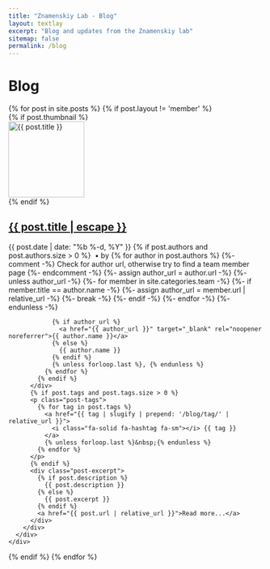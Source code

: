 ```yaml
---
title: "Znamenskiy Lab - Blog"
layout: textlay
excerpt: "Blog and updates from the Znamenskiy lab"
sitemap: false
permalink: /blog
---
```


# Blog

<div class="post-list">
{% for post in site.posts %}
  {% if post.layout != 'member' %}
    <div class="post-item mb-4">
      <div class="row no-gutters">
        {% if post.thumbnail %}
          <div class="col-md-3 col-12">
            <div class="mr-md-3 mb-3">
              <a href="{{ post.url | relative_url }}" {% if post.thumbnail_caption %}title="{{ post.thumbnail_caption | escape }}"{% endif %}>
                <img src="{{ post.thumbnail | relative_url }}" alt="{{ post.title }}" style="width: 150px; height: 150px; object-fit: cover;" class="rounded">
              </a>
            </div>
          </div>
        {% endif %}
        <div class="col-md-9 col-12">
          <h2><a class="post-link" href="{{ post.url | relative_url }}">{{ post.title | escape }}</a></h2>
          <div class="post-meta">
            {{ post.date | date: "%b %-d, %Y" }}
            {% if post.authors and post.authors.size > 0 %}
              &nbsp;&bull;&nbsp;by
              {% for author in post.authors %}
                {%- comment -%} Check for author url, otherwise try to find a team member page {%- endcomment -%}
                {%- assign author_url = author.url -%}
                {%- unless author_url -%}
                  {%- for member in site.categories.team -%}
                    {%- if member.title == author.name -%}
                      {%- assign author_url = member.url | relative_url -%}
                      {%- break -%}
                    {%- endif -%}
                  {%- endfor -%}
                {%- endunless -%}

                {% if author_url %}
                  <a href="{{ author_url }}" target="_blank" rel="noopener noreferrer">{{ author.name }}</a>
                {% else %}
                  {{ author.name }}
                {% endif %}
                {% unless forloop.last %}, {% endunless %}
              {% endfor %}
            {% endif %}
          </div>
          {% if post.tags and post.tags.size > 0 %}
          <p class="post-tags">
            {% for tag in post.tags %}
              <a href="{{ tag | slugify | prepend: '/blog/tag/' | relative_url }}">
                <i class="fa-solid fa-hashtag fa-sm"></i> {{ tag }}
              </a>
              {% unless forloop.last %}&nbsp;{% endunless %}
            {% endfor %}
          </p>
          {% endif %}
          <div class="post-excerpt">
            {% if post.description %}
              {{ post.description }}
            {% else %}
              {{ post.excerpt }}
            {% endif %}
            <a href="{{ post.url | relative_url }}">Read more...</a>
          </div>
        </div>
      </div>
    </div>
  {% endif %}
{% endfor %}
</div>
